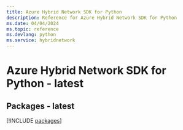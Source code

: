 ```yaml
---
title: Azure Hybrid Network SDK for Python
description: Reference for Azure Hybrid Network SDK for Python
ms.date: 04/04/2024
ms.topic: reference
ms.devlang: python
ms.service: hybridnetwork
---
```

# Azure Hybrid Network SDK for Python - latest
## Packages - latest
[!INCLUDE [packages](hybrid-network-index.md)]